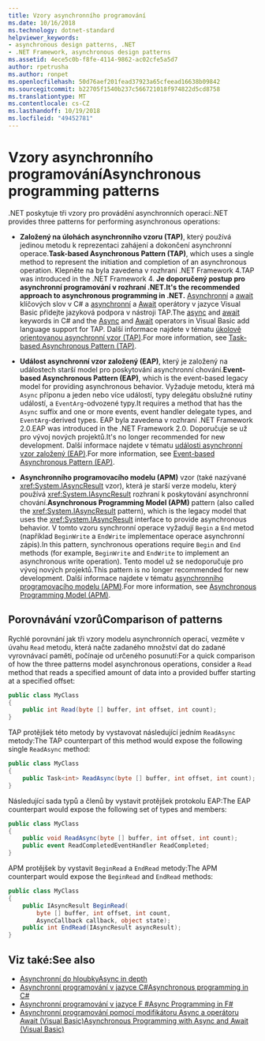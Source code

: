 ```yaml
---
title: Vzory asynchronního programování
ms.date: 10/16/2018
ms.technology: dotnet-standard
helpviewer_keywords:
- asynchronous design patterns, .NET
- .NET Framework, asynchronous design patterns
ms.assetid: 4ece5c0b-f8fe-4114-9862-ac02cfe5a5d7
author: rpetrusha
ms.author: ronpet
ms.openlocfilehash: 50d76aef201fead37923a65cfeead16638b09842
ms.sourcegitcommit: b22705f1540b237c566721018f974822d5cd8758
ms.translationtype: MT
ms.contentlocale: cs-CZ
ms.lasthandoff: 10/19/2018
ms.locfileid: "49452781"
---
```

# <a name="asynchronous-programming-patterns"></a><span data-ttu-id="17ea1-102">Vzory asynchronního programování</span><span class="sxs-lookup"><span data-stu-id="17ea1-102">Asynchronous programming patterns</span></span>

<span data-ttu-id="17ea1-103">.NET poskytuje tři vzory pro provádění asynchronních operací:</span><span class="sxs-lookup"><span data-stu-id="17ea1-103">.NET provides three patterns for performing asynchronous operations:</span></span>  

- <span data-ttu-id="17ea1-104">**Založený na úlohách asynchronního vzoru (TAP)**, který používá jedinou metodu k reprezentaci zahájení a dokončení asynchronní operace.</span><span class="sxs-lookup"><span data-stu-id="17ea1-104">**Task-based Asynchronous Pattern (TAP)**, which uses a single method to represent the initiation and completion of an asynchronous operation.</span></span> <span data-ttu-id="17ea1-105">Klepněte na byla zavedena v rozhraní .NET Framework 4.</span><span class="sxs-lookup"><span data-stu-id="17ea1-105">TAP was introduced in the .NET Framework 4.</span></span> <span data-ttu-id="17ea1-106">**Je doporučený postup pro asynchronní programování v rozhraní .NET.**</span><span class="sxs-lookup"><span data-stu-id="17ea1-106">**It's the recommended approach to asynchronous programming in .NET.**</span></span> <span data-ttu-id="17ea1-107">[Asynchronní](~/docs/csharp/language-reference/keywords/async.md) a [await](~/docs/csharp/language-reference/keywords/await.md) klíčových slov v C# a [asynchronní](~/docs/visual-basic/language-reference/modifiers/async.md) a [Await](~/docs/visual-basic/language-reference/operators/await-operator.md) operátory v jazyce Visual Basic přidejte jazyková podpora v nástroji TAP.</span><span class="sxs-lookup"><span data-stu-id="17ea1-107">The [async](~/docs/csharp/language-reference/keywords/async.md) and [await](~/docs/csharp/language-reference/keywords/await.md) keywords in C# and the [Async](~/docs/visual-basic/language-reference/modifiers/async.md) and [Await](~/docs/visual-basic/language-reference/operators/await-operator.md) operators in Visual Basic add language support for TAP.</span></span> <span data-ttu-id="17ea1-108">Další informace najdete v tématu [úkolově orientovanou asynchronní vzor (TAP)](task-based-asynchronous-pattern-tap.md).</span><span class="sxs-lookup"><span data-stu-id="17ea1-108">For more information, see [Task-based Asynchronous Pattern (TAP)](task-based-asynchronous-pattern-tap.md).</span></span>  

- <span data-ttu-id="17ea1-109">**Událost asynchronní vzor založený (EAP)**, který je založený na událostech starší model pro poskytování asynchronní chování.</span><span class="sxs-lookup"><span data-stu-id="17ea1-109">**Event-based Asynchronous Pattern (EAP)**, which is the event-based legacy model for providing asynchronous behavior.</span></span> <span data-ttu-id="17ea1-110">Vyžaduje metodu, která má `Async` příponu a jeden nebo více událostí, typy delegátu obslužné rutiny událostí, a `EventArg`-odvozené typy.</span><span class="sxs-lookup"><span data-stu-id="17ea1-110">It requires a method that has the `Async` suffix and one or more events, event handler delegate types, and `EventArg`-derived types.</span></span> <span data-ttu-id="17ea1-111">EAP byla zavedena v rozhraní .NET Framework 2.0.</span><span class="sxs-lookup"><span data-stu-id="17ea1-111">EAP was introduced in the .NET Framework 2.0.</span></span> <span data-ttu-id="17ea1-112">Doporučuje se už pro vývoj nových projektů.</span><span class="sxs-lookup"><span data-stu-id="17ea1-112">It's no longer recommended for new development.</span></span> <span data-ttu-id="17ea1-113">Další informace najdete v tématu [události asynchronní vzor založený (EAP)](event-based-asynchronous-pattern-eap.md).</span><span class="sxs-lookup"><span data-stu-id="17ea1-113">For more information, see [Event-based Asynchronous Pattern (EAP)](event-based-asynchronous-pattern-eap.md).</span></span>  

- <span data-ttu-id="17ea1-114">**Asynchronního programovacího modelu (APM)** vzor (také nazývané <xref:System.IAsyncResult> vzor), která je starší verze modelu, který používá <xref:System.IAsyncResult> rozhraní k poskytování asynchronní chování.</span><span class="sxs-lookup"><span data-stu-id="17ea1-114">**Asynchronous Programming Model (APM)** pattern (also called the <xref:System.IAsyncResult> pattern), which is the legacy model that uses the <xref:System.IAsyncResult> interface to provide asynchronous behavior.</span></span> <span data-ttu-id="17ea1-115">V tomto vzoru synchronní operace vyžadují `Begin` a `End` metod (například `BeginWrite` a `EndWrite` implementace operace asynchronní zápis).</span><span class="sxs-lookup"><span data-stu-id="17ea1-115">In this pattern, synchronous operations require `Begin` and `End` methods (for example, `BeginWrite` and `EndWrite` to implement an asynchronous write operation).</span></span> <span data-ttu-id="17ea1-116">Tento model už se nedoporučuje pro vývoj nových projektů.</span><span class="sxs-lookup"><span data-stu-id="17ea1-116">This pattern is no longer recommended for new development.</span></span> <span data-ttu-id="17ea1-117">Další informace najdete v tématu [asynchronního programovacího modelu (APM)](asynchronous-programming-model-apm.md).</span><span class="sxs-lookup"><span data-stu-id="17ea1-117">For more information, see [Asynchronous Programming Model (APM)](asynchronous-programming-model-apm.md).</span></span>  
  
## <a name="comparison-of-patterns"></a><span data-ttu-id="17ea1-118">Porovnávání vzorů</span><span class="sxs-lookup"><span data-stu-id="17ea1-118">Comparison of patterns</span></span>

<span data-ttu-id="17ea1-119">Rychlé porovnání jak tři vzory modelu asynchronních operací, vezměte v úvahu `Read` metodu, která načte zadaného množství dat do zadané vyrovnávací paměti, počínaje od určeného posunutí:</span><span class="sxs-lookup"><span data-stu-id="17ea1-119">For a quick comparison of how the three patterns model asynchronous operations, consider a `Read` method that reads a specified amount of data into a provided buffer starting at a specified offset:</span></span>  
  
```csharp  
public class MyClass  
{  
    public int Read(byte [] buffer, int offset, int count);  
}  
```  

<span data-ttu-id="17ea1-120">TAP protějšek této metody by vystavovat následující jedním `ReadAsync` metody:</span><span class="sxs-lookup"><span data-stu-id="17ea1-120">The TAP counterpart of this method would expose the following single `ReadAsync` method:</span></span>  
  
```csharp
public class MyClass  
{  
    public Task<int> ReadAsync(byte [] buffer, int offset, int count);  
}  
```

<span data-ttu-id="17ea1-121">Následující sada typů a členů by vystavit protějšek protokolu EAP:</span><span class="sxs-lookup"><span data-stu-id="17ea1-121">The EAP counterpart would expose the following set of types and members:</span></span>  
  
```csharp  
public class MyClass  
{  
    public void ReadAsync(byte [] buffer, int offset, int count);  
    public event ReadCompletedEventHandler ReadCompleted;  
}  
```  
  
<span data-ttu-id="17ea1-122">APM protějšek by vystavit `BeginRead` a `EndRead` metody:</span><span class="sxs-lookup"><span data-stu-id="17ea1-122">The APM counterpart would expose the `BeginRead` and `EndRead` methods:</span></span>  
  
```csharp  
public class MyClass  
{  
    public IAsyncResult BeginRead(  
        byte [] buffer, int offset, int count,   
        AsyncCallback callback, object state);  
    public int EndRead(IAsyncResult asyncResult);  
}  
```  

## <a name="see-also"></a><span data-ttu-id="17ea1-123">Viz také:</span><span class="sxs-lookup"><span data-stu-id="17ea1-123">See also</span></span>

- [<span data-ttu-id="17ea1-124">Asynchronní do hloubky</span><span class="sxs-lookup"><span data-stu-id="17ea1-124">Async in depth</span></span>](../async-in-depth.md)
- [<span data-ttu-id="17ea1-125">Asynchronní programování v jazyce C#</span><span class="sxs-lookup"><span data-stu-id="17ea1-125">Asynchronous programming in C#</span></span>](~/docs/csharp/async.md)
- [<span data-ttu-id="17ea1-126">Asynchronní programování v jazyce F #</span><span class="sxs-lookup"><span data-stu-id="17ea1-126">Async Programming in F#</span></span>](~/docs/fsharp/tutorials/asynchronous-and-concurrent-programming/async.md)
- [<span data-ttu-id="17ea1-127">Asynchronní programování pomocí modifikátoru Async a operátoru Await (Visual Basic)</span><span class="sxs-lookup"><span data-stu-id="17ea1-127">Asynchronous Programming with Async and Await (Visual Basic)</span></span>](~/docs/visual-basic/programming-guide/concepts/async/index.md)
